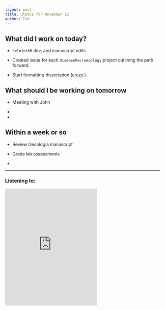 ```yaml
---
layout: post
title: Status for November 12
author: Tad
---
```



## What did I work on today?

* `helminthR` dev, and manuscript edits 

* Created issue for each `DiseaseMacroecology` project outlining the path forward. 

* Start formatting dissertation (crazy.)





## What should I be working on tomorrow

* Meeting with John

*  

*





## Within a week or so

* Review Oecologia manuscript 

* Grade lab assessments 

*












---

### Listening to:

<iframe src="https://embed.spotify.com/?uri=spotify:track:0nOYaso4sQaWa9tNX5xJuH" width="300" height="380" frameborder="0" allowtransparency="true"></iframe>

<i class="fa fa-code" style="color:pink"> </i>

